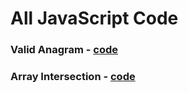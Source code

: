 # All JavaScript Code
### Valid Anagram - [code](https://github.com/AakashR11111001111/All-JS-Code/blob/master/Weekly%20Test%201/Anagram%20Check.js)
### Array Intersection - [code]()
